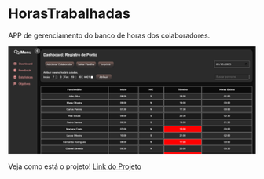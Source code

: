 # HorasTrabalhadas

APP de gerenciamento do banco de horas dos colaboradores.

![Logo do GitHub](https://github.com/HugoAlbuquerque1993/HorasTrabalhadas/blob/main/image/DashboardShowcase.png?raw=true)

Veja como está o projeto! [Link do Projeto](https://hugoalbuquerque1993.github.io/HorasTrabalhadas/)

